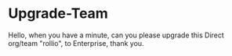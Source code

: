 # Upgrade-Team
Hello, when you have a minute, can you please upgrade this Direct org/team "rollio", to Enterprise, thank you.
